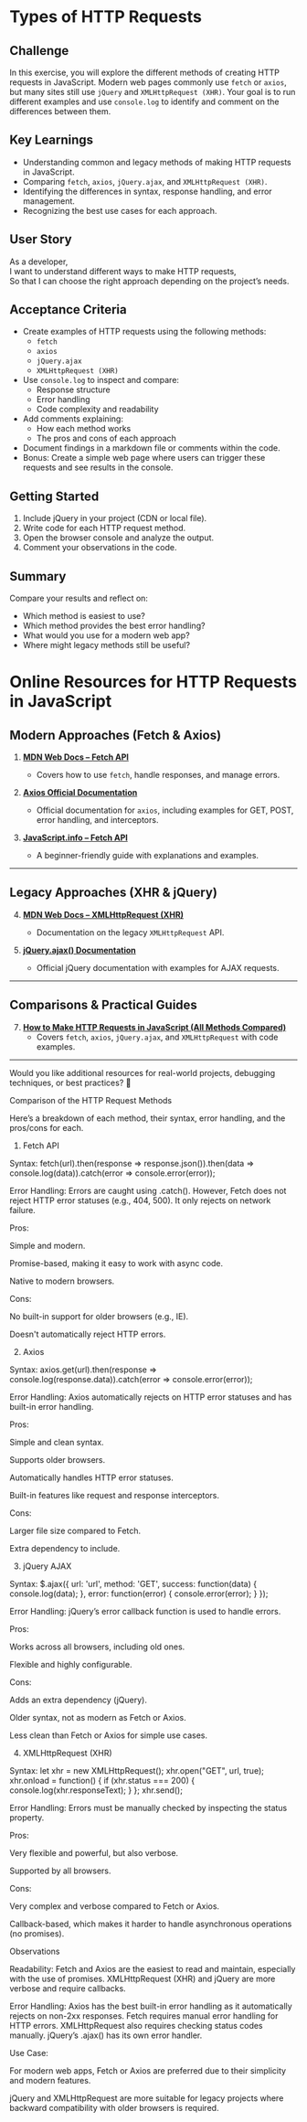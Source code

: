 # Types of HTTP Requests

## Challenge

In this exercise, you will explore the different methods of creating HTTP requests in JavaScript. Modern web pages commonly use `fetch` or `axios`, but many sites still use `jQuery` and `XMLHttpRequest (XHR)`. Your goal is to run different examples and use `console.log` to identify and comment on the differences between them.

## Key Learnings

- Understanding common and legacy methods of making HTTP requests in JavaScript.
- Comparing `fetch`, `axios`, `jQuery.ajax`, and `XMLHttpRequest (XHR)`.
- Identifying the differences in syntax, response handling, and error management.
- Recognizing the best use cases for each approach.

## User Story

As a developer,  
I want to understand different ways to make HTTP requests,  
So that I can choose the right approach depending on the project’s needs.

## Acceptance Criteria

- Create examples of HTTP requests using the following methods:
  - `fetch`
  - `axios`
  - `jQuery.ajax`
  - `XMLHttpRequest (XHR)`
- Use `console.log` to inspect and compare:
  - Response structure
  - Error handling
  - Code complexity and readability
- Add comments explaining:
  - How each method works
  - The pros and cons of each approach
- Document findings in a markdown file or comments within the code.
- Bonus: Create a simple web page where users can trigger these requests and see results in the console.

## Getting Started

1. Include jQuery in your project (CDN or local file).
2. Write code for each HTTP request method.
3. Open the browser console and analyze the output.
4. Comment your observations in the code.

## Summary

Compare your results and reflect on:

- Which method is easiest to use?
- Which method provides the best error handling?
- What would you use for a modern web app?
- Where might legacy methods still be useful?

# Online Resources for HTTP Requests in JavaScript

## Modern Approaches (Fetch & Axios)

1. **[MDN Web Docs – Fetch API](https://developer.mozilla.org/en-US/docs/Web/API/Fetch_API)**

   - Covers how to use `fetch`, handle responses, and manage errors.

2. **[Axios Official Documentation](https://axios-http.com/)**

   - Official documentation for `axios`, including examples for GET, POST, error handling, and interceptors.

3. **[JavaScript.info – Fetch API](https://javascript.info/fetch)**
   - A beginner-friendly guide with explanations and examples.

---

## Legacy Approaches (XHR & jQuery)

4. **[MDN Web Docs – XMLHttpRequest (XHR)](https://developer.mozilla.org/en-US/docs/Web/API/XMLHttpRequest)**

   - Documentation on the legacy `XMLHttpRequest` API.

5. **[jQuery.ajax() Documentation](https://api.jquery.com/jquery.ajax/)**
   - Official jQuery documentation with examples for AJAX requests.

---

## Comparisons & Practical Guides

7. **[How to Make HTTP Requests in JavaScript (All Methods Compared)](https://www.freecodecamp.org/news/here-is-the-most-popular-ways-to-make-an-http-request-in-javascript-954ce8c95aaa/)**
   - Covers `fetch`, `axios`, `jQuery.ajax`, and `XMLHttpRequest` with code examples.

---

Would you like additional resources for real-world projects, debugging techniques, or best practices? 🚀

Comparison of the HTTP Request Methods

Here’s a breakdown of each method, their syntax, error handling, and the pros/cons for each.

1. Fetch API

Syntax: fetch(url).then(response => response.json()).then(data => console.log(data)).catch(error => console.error(error));

Error Handling: Errors are caught using .catch(). However, Fetch does not reject HTTP error statuses (e.g., 404, 500). It only rejects on network failure.

Pros:

Simple and modern.

Promise-based, making it easy to work with async code.

Native to modern browsers.

Cons:

No built-in support for older browsers (e.g., IE).

Doesn't automatically reject HTTP errors.

2. Axios

Syntax: axios.get(url).then(response => console.log(response.data)).catch(error => console.error(error));

Error Handling: Axios automatically rejects on HTTP error statuses and has built-in error handling.

Pros:

Simple and clean syntax.

Supports older browsers.

Automatically handles HTTP error statuses.

Built-in features like request and response interceptors.

Cons:

Larger file size compared to Fetch.

Extra dependency to include.

3. jQuery AJAX

Syntax: $.ajax({ url: 'url', method: 'GET', success: function(data) { console.log(data); }, error: function(error) { console.error(error); } });

Error Handling: jQuery’s error callback function is used to handle errors.

Pros:

Works across all browsers, including old ones.

Flexible and highly configurable.

Cons:

Adds an extra dependency (jQuery).

Older syntax, not as modern as Fetch or Axios.

Less clean than Fetch or Axios for simple use cases.

4. XMLHttpRequest (XHR)

Syntax: let xhr = new XMLHttpRequest(); xhr.open("GET", url, true); xhr.onload = function() { if (xhr.status === 200) { console.log(xhr.responseText); } }; xhr.send();

Error Handling: Errors must be manually checked by inspecting the status property.

Pros:

Very flexible and powerful, but also verbose.

Supported by all browsers.

Cons:

Very complex and verbose compared to Fetch or Axios.

Callback-based, which makes it harder to handle asynchronous operations (no promises).

Observations

Readability: Fetch and Axios are the easiest to read and maintain, especially with the use of promises. XMLHttpRequest (XHR) and jQuery are more verbose and require callbacks.

Error Handling: Axios has the best built-in error handling as it automatically rejects on non-2xx responses. Fetch requires manual error handling for HTTP errors. XMLHttpRequest also requires checking status codes manually. jQuery’s .ajax() has its own error handler.

Use Case:

For modern web apps, Fetch or Axios are preferred due to their simplicity and modern features.

jQuery and XMLHttpRequest are more suitable for legacy projects where backward compatibility with older browsers is required.
